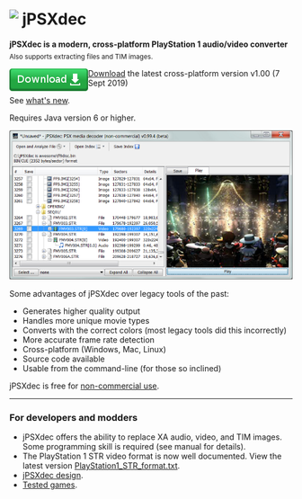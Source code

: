 # <img src="jpsxdec/src/jpsxdec/gui/icon48.png" align="top"> jPSXdec

**jPSXdec is a modern, cross-platform PlayStation 1 audio/video converter**  
<sub>Also supports extracting files and TIM images.</sub>

[<img align="left" src=".github/Download.png"> Download](https://github.com/m35/jpsxdec/releases/download/v1.00/jpsxdec_v1-00_rev3921.zip) the latest cross-platform version v1.00 (7 Sept 2019) 

<div>
</div>

See [what's new](jpsxdec/doc/CHANGES.txt).

Requires Java version 6 or higher.

![Screenshot](.github/jpsxdec0-99-4win.png)

Some advantages of jPSXdec over legacy tools of the past:

* Generates higher quality output
* Handles more unique movie types
* Converts with the correct colors (most legacy tools did this incorrectly)
* More accurate frame rate detection
* Cross-platform (Windows, Mac, Linux)
* Source code available 
* Usable from the command-line (for those so inclined)

jPSXdec is free for [non-commercial use](.github/LICENSE.md).

----------------------------------------------------------------------------------

### For developers and modders

* jPSXdec offers the ability to replace XA audio, video, and TIM images. Some programming skill is required (see manual for details).
* The PlayStation 1 STR video format is now well documented. View the latest version [PlayStation1_STR_format.txt](jpsxdec/PlayStation1_STR_format.txt).
* [jPSXdec design](jpsxdec/jPSXdec-design.md).
* [Tested games](jpsxdec/PSXListOFGames.txt).
